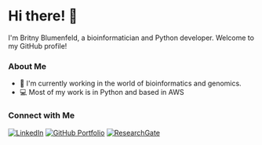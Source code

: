 # Hi there! 👋

I'm Britny Blumenfeld, a bioinformatician and Python developer. Welcome to my GitHub profile!

### About Me
- 🌱 I'm currently working in the world of bioinformatics and genomics.
- 💻 Most of my work is in Python and based in AWS

### Connect with Me
[![LinkedIn](https://img.shields.io/badge/LinkedIn-Britny%20Blumenfeld-blue)](https://www.linkedin.com/in/britny-blumenfeld/)
[![GitHub Portfolio](https://img.shields.io/badge/GitHub%20Portfolio-BritnyBlu-green)](https://britnyblu.github.io/)
[![ResearchGate](https://img.shields.io/badge/ResearchGate-Profile-blue?logo=researchgate)](https://www.researchgate.net/scientific-contributions/Britny-Blumenfeld-2120881319)


